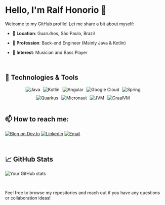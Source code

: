         
# Hello, I'm Ralf Honorio 👋

Welcome to my GitHub profile! Let me share a bit about myself:

- 📍 **Location**: Guarulhos, São Paulo, Brazil
- 💼 **Profession**: Back-end Engineer (Mainly Java & Kotlin)
- 🎵 **Interest**: Musician and Bass Player

  <br />

## 🔧 Technologies & Tools
<div style="display:flex; justify-content:center; flex-wrap:wrap; gap:10px;">
    <div style="display:flex; justify-content:center; gap:10px;">
        <img src="https://img.shields.io/badge/Java-ED8B00?style=for-the-badge&logo=openjdk&logoColor=white" alt="Java"/>
        <img src="https://img.shields.io/badge/Kotlin-0095D5?&style=for-the-badge&logo=kotlin&logoColor=white" alt="Kotlin"/>
        <img src="https://img.shields.io/badge/Angular-DD0031?style=for-the-badge&logo=angular&logoColor=white" alt="Angular"/>
        <img src="https://img.shields.io/badge/Google_Cloud-4285F4?style=for-the-badge&logo=google-cloud&logoColor=white" alt="Google Cloud"/>
        <img src="https://img.shields.io/badge/Spring-6DB33F?style=for-the-badge&logo=spring&logoColor=white" alt="Spring"/>
    </div>
    <div style="display:flex; justify-content:center; gap:10px;">
        <img src="https://img.shields.io/badge/Framework-Quarkus-4695EB.svg?style=flat-square&logo=quarkus" alt="Quarkus"/>
        <img src="https://img.shields.io/badge/Framework-Micronaut-blue.svg?style=flat-square&logo=micronaut" alt="Micronaut"/>
        <img src="https://badgen.net/badge/VM/JVM/red" alt="JVM"/>
        <img src="https://badgen.net/badge/VM/GraalVM/orange" alt="GraalVM"/>
    </div>
</div>

<br />

## 📫 How to reach me:

[![Blog on Dev.to](https://img.shields.io/badge/Blog-Dev.to-0A0A0A.svg?style=for-the-badge&logo=dev.to&logoColor=white)](www.ralfhonorio.dev)
[![LinkedIn](https://img.shields.io/badge/LinkedIn-0077B5.svg?style=for-the-badge&logo=linkedin&logoColor=white)](https://www.linkedin.com/in/ralfhonorio)
[![Email](https://img.shields.io/badge/Email-me-red.svg?style=for-the-badge&logo=gmail&logoColor=white)](mailto:ralfhonorio.dev@gmail.com)

<br />

## 📈 GitHub Stats

![Your GitHub stats](https://github-readme-stats.vercel.app/api?username=ralfhonorio&show_icons=true&theme=tokyonight)

<br />

Feel free to browse my repositories and reach out if you have any questions or collaboration ideas!
